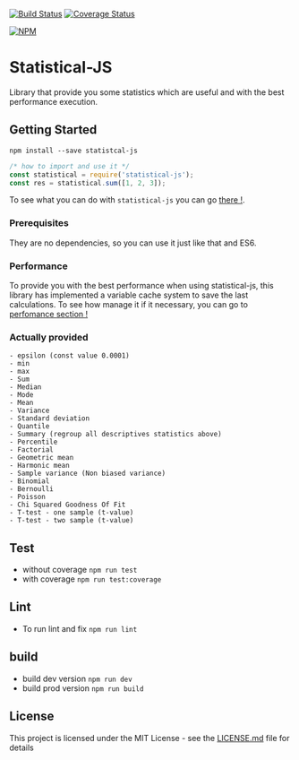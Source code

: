 [![Build Status](https://travis-ci.org/adrien2p/statistical-js.svg?branch=master)](https://travis-ci.org/adrien2p/statistical-js)
[![Coverage Status](https://coveralls.io/repos/github/adrien2p/statistical-js/badge.svg?branch=master)](https://coveralls.io/github/adrien2p/statistical-js?branch=master)

[![NPM](https://nodei.co/npm/statistical-js.png?downloads=true&downloadRank=true&stars=true)](https://nodei.co/npm/statistical-js/)

# Statistical-JS

Library that provide you some statistics which are useful and with the best performance execution.

## Getting Started

`npm install --save statistcal-js`
```javascript
/* how to import and use it */
const statistical = require('statistical-js');
const res = statistical.sum([1, 2, 3]);
```

To see what you can do with `statistical-js` you can go [there !](https://github.com/adrien2p/statistical-js/wiki).

### Prerequisites

They are no dependencies, so you can use it just like that and ES6.


### Performance

To provide you with the best performance when using statistical-js, this library has implemented a variable cache system to save the last calculations.
To see how manage it if it necessary, you can go to [perfomance section !](https://github.com/adrien2p/statistical-js/wiki/Performance)

### Actually provided

    - epsilon (const value 0.0001)
    - min
    - max
    - Sum
    - Median
    - Mode
    - Mean
    - Variance
    - Standard deviation
    - Quantile
    - Summary (regroup all descriptives statistics above)
    - Percentile
    - Factorial
    - Geometric mean
    - Harmonic mean
    - Sample variance (Non biased variance)
    - Binomial
    - Bernoulli
    - Poisson
    - Chi Squared Goodness Of Fit
    - T-test - one sample (t-value)
    - T-test - two sample (t-value)


## Test

- without coverage `npm run test`
- with coverage `npm run test:coverage`

## Lint

- To run lint and fix `npm run lint`

## build

- build dev version `npm run dev`
- build prod version `npm run build`

## License

This project is licensed under the MIT License - see the [LICENSE.md](LICENSE.md) file for details
